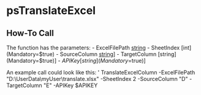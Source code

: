 # psTranslateExcel

## How-To Call
The function has the parameters:
        - ExcelFilePath [string](Mandatory=$true)
        - SheetIndex [int](Mandatory=$true)
        - SourceColumn [string](Mandatory=$true)]
        - TargetColumn [string](Mandatory=$true)]
        - $APIKey [string](Mandatory=$true)]
        
An example call could look like this:
' TranslateExcelColumn -ExcelFilePath "D:\UserData\myUser\translate.xlsx" -SheetIndex 2 -SourceColumn "D" -TargetColumn "E" -APIKey $APIKEY
